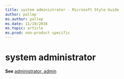 ```yaml
---
title: system administrator - Microsoft Style Guide
author: pallep
ms.author: pallep
ms.date: 11/19/2016
ms.topic: article
ms.prod: non-product specific
---
```


# system administrator

**See** [administrator, admin](/style-guide/a-z-word-list-term-collections/a/administrator-admin)

